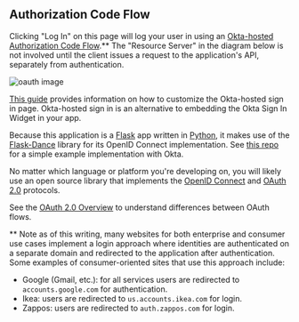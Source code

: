## Authorization Code Flow

Clicking "Log In" on this page will log your user in using an [Okta-hosted](https://developer.okta.com/docs/concepts/okta-hosted-flows/) [Authorization Code Flow](https://developer.okta.com/docs/concepts/auth-overview/#authorization-code-flow).**  The "Resource Server" in the diagram below is not involved until the client issues a request to the application's API, separately from authentication.

![oauth image](/static/img/help/oauth_auth_code_flow.png "OAuth Authorization Code Flow")

[This guide](https://developer.okta.com/docs/guides/custom-hosted-signin/overview/) provides information on how to customize the Okta-hosted sign in page. Okta-hosted sign in is an alternative to embedding the Okta Sign In Widget in your app.

Because this application is a [Flask](https://palletsprojects.com/p/flask/) app written in [Python](https://www.python.org/), it makes use of the [Flask-Dance](https://flask-dance.readthedocs.io/en/latest/) library for its OpenID Connect implementation.  See [this repo](https://github.com/mdorn/flask-dance-okta-example) for a simple example implementation with Okta.

No matter which language or platform you're developing on, you will likely use an open source library that implements the [OpenID Connect](https://openid.net/connect/) and [OAuth 2.0](https://oauth.net/2/) protocols.

See the [OAuth 2.0 Overview](https://developer.okta.com/docs/concepts/auth-overview) to understand differences between OAuth flows.

** Note as of this writing, many websites for both enterprise and consumer use cases implement a login approach where identities are authenticated on a separate domain and redirected to the application after authentication. Some examples of consumer-oriented sites that use this approach include:

- Google (Gmail, etc.): for all services users are redirected to `accounts.google.com` for authentication.
- Ikea: users are redirected to `us.accounts.ikea.com` for login.
- Zappos: users are redirected to `auth.zappos.com` for login.
